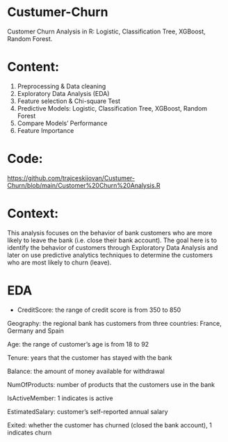 # Custumer-Churn
Customer Churn Analysis in R: Logistic, Classification Tree, XGBoost, Random Forest.

# Content:
1. Preprocessing & Data cleaning
2. Exploratory Data Analysis (EDA)
3. Feature selection & Chi-square Test
4. Predictive Models: Logistic, Classification Tree, XGBoost, Random Forest
5. Compare Models’ Performance
6. Feature Importance

# Code:
https://github.com/trajceskijovan/Custumer-Churn/blob/main/Customer%20Churn%20Analysis.R

# Context:
This analysis focuses on the behavior of bank customers who are more likely to leave the bank (i.e. close their bank account). 
The goal here is to identify the behavior of customers through Exploratory Data Analysis and later on use predictive analytics techniques to determine the customers who are most likely to churn (leave).

# EDA

  - CreditScore: the range of credit score is from 350 to 850

Geography: the regional bank has customers from three countries: France, Germany and Spain

Age: the range of customer’s age is from 18 to 92

Tenure: years that the customer has stayed with the bank

Balance: the amount of money available for withdrawal

NumOfProducts: number of products that the customers use in the bank

IsActiveMember: 1 indicates is active

EstimatedSalary: customer’s self-reported annual salary

Exited: whether the customer has churned (closed the bank account), 1 indicates churn
